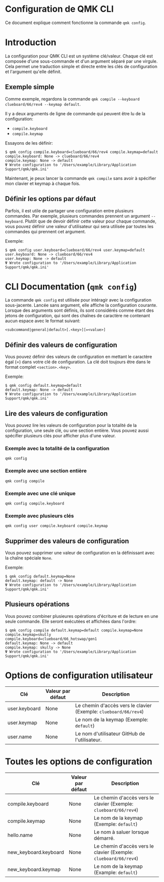 # Configuration de QMK CLI

Ce document explique comment fonctionne la commande `qmk config`.

# Introduction

La configuration pour QMK CLI est un système clé/valeur. Chaque clé est composée d'une sous-commande et d'un argument séparé par une virgule. Cela permet une traduction simple et directe entre les clés de configuration et l'argument qu'elle définit.

## Exemple simple

Comme exemple, regardons la commande `qmk compile --keyboard clueboard/66/rev4 --keymap default`.

Il y a deux arguments de ligne de commande qui peuvent être lu de la configuration:

* `compile.keyboard`
* `compile.keymap`

Essayons de les définir:

```shell
$ qmk config compile.keyboard=clueboard/66/rev4 compile.keymap=default
compile.keyboard: None -> clueboard/66/rev4
compile.keymap: None -> default
Ψ Wrote configuration to '/Users/example/Library/Application Support/qmk/qmk.ini'
```

Maintenant, je peux lancer la commande `qmk compile` sans avoir à spécifier mon clavier et keymap à chaque fois.

## Définir les options par défaut

Parfois, il est utile de partager une configuration entre plusieurs commandes. Par exemple, plusieurs commandes prennent un argument `--keyboard`. Plutôt que de devoir définir cette valeur pour chaque commande, vous pouvez définir une valeur d'utilisateur qui sera utilisée par toutes les commandes qui prennent cet argument.

Exemple:

```
$ qmk config user.keyboard=clueboard/66/rev4 user.keymap=default
user.keyboard: None -> clueboard/66/rev4
user.keymap: None -> default
Ψ Wrote configuration to '/Users/example/Library/Application Support/qmk/qmk.ini'
```

# CLI Documentation (`qmk config`)

La commande `qmk config` est utilisée pour intéragir avec la configuration sous-jacente. Lancée sans argument, elle affiche la configuration courante. Lorsque des arguments sont définis, ils sont considérés comme étant des jetons de configuration, qui sont des chaînes de caractère ne contenant aucun espace avec le format suivant:

    <subcommand|general|default>[.<key>][=<value>]

## Définir des valeurs de configuration

Vous pouvez définir des valeurs de configuration en mettant le caractère égal (=) dans votre clé de configuration. La clé doit toujours être dans le format complet `<section>.<key>`.

Exemple:

```
$ qmk config default.keymap=default
default.keymap: None -> default
Ψ Wrote configuration to '/Users/example/Library/Application Support/qmk/qmk.ini'
```

## Lire des valeurs de configuration

Vous pouvez lire les valeurs de configuration pour la totalité de la configuration, une seule clé, ou une section entière. Vous pouvez aussi spécifier plusieurs clés pour afficher plus d'une valeur.

### Exemple avec la totalité de la configuration

    qmk config

### Exemple avec une section entière

    qmk config compile

### Exemple avec une clé unique

    qmk config compile.keyboard

### Exemple avec plusieurs clés

    qmk config user compile.keyboard compile.keymap

## Supprimer des valeurs de configuration

Vous pouvez supprimer une valeur de configuration en la définissant avec la chaîne spéciale `None`.

Exemple:

```
$ qmk config default.keymap=None
default.keymap: default -> None
Ψ Wrote configuration to '/Users/example/Library/Application Support/qmk/qmk.ini'
```

## Plusieurs opérations

Vous pouvez combiner plusieures opérations d'écriture et de lecture en une seule commande. Elle seront exécutées et affichées dans l'ordre:

```
$ qmk config compile default.keymap=default compile.keymap=None
compile.keymap=skully
compile.keyboard=clueboard/66_hotswap/gen1
default.keymap: None -> default
compile.keymap: skully -> None
Ψ Wrote configuration to '/Users/example/Library/Application Support/qmk/qmk.ini'
```

# Options de configuration utilisateur

| Clé | Valeur par défaut | Description |
|-----|---------------|-------------|
| user.keyboard | None | Le chemin d'accès vers le clavier (Exemple: `clueboard/66/rev4`) |
| user.keymap | None | Le nom de la keymap (Exemple: `default`) |
| user.name | None | Le nom d'utilisateur GitHub de l'utilisateur. |

# Toutes les options de configuration

| Clé | Valeur par défaut | Description |
|-----|---------------|-------------|
| compile.keyboard | None | Le chemin d'accès vers le clavier (Exemple: `clueboard/66/rev4`) |
| compile.keymap | None | Le nom de la keymap (Exemple: `default`) |
| hello.name | None | Le nom à saluer lorsque démarré. |
| new_keyboard.keyboard | None | Le chemin d'accès vers le clavier (Exemple: `clueboard/66/rev4`) |
| new_keyboard.keymap | None | Le nom de la keymap (Example: `default`) |
